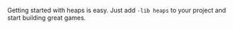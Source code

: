 Getting started with heaps is easy. Just add `-lib heaps` to your project and start building great games.